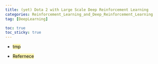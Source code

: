 ```yaml
---
title: (yet) Dota 2 with Large Scale Deep Reinforcement Learning
categories: Reinforcement_Learning_and_Deep_Reinforcement_Learning
tag: [DeepLearning]

toc: true
toc_sticky: true
---
```


- <mark style='background-color: #fff5b1'> tmp </mark>


- <mark style='background-color: #fff5b1'> Refernece </mark>
